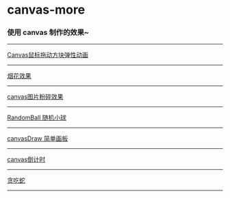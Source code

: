 # canvas-more
### 使用 canvas 制作的效果~

<hr>


[Canvas鼠标拖动方块弹性动画](https://evelope.github.io/canvas-more/Canvastantan.html)<br>
<hr>

[烟花效果](https://evelope.github.io/canvas-more/canvas-fireworks-tutorial.html)<br>
<hr>

[canvas图片粉碎效果](https://evelope.github.io/canvas-more/canvas%E5%9B%BE%E7%89%87%E7%B2%89%E7%A2%8E%E6%95%88%E6%9E%9C/)<br>
<hr>

[RandomBall 随机小球](https://evelope.github.io/canvas-more/RandomBall.html)<br>
<hr>

[canvasDraw 简单画板](https://evelope.github.io/canvas-more/canvasDraw.html)<br>
<hr>

[canvas倒计时](https://evelope.github.io/canvas-more/canvas%E5%80%92%E8%AE%A1%E6%97%B6.html)<br>
<hr>

[贪吃蛇](https://evelope.github.io/canvas-more/%E8%B4%AA%E5%90%83%E8%9B%87.html)<br>
<hr>



